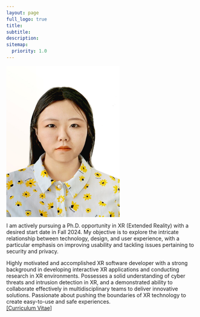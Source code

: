 ```yaml
---
layout: page
full_logo: true
title: 
subtitle: 
description:  
sitemap:
  priority: 1.0
---
```

<div style="display: flex; align-items: center; max-width: 900px; margin: 0 auto;">
  <img src="assets/img/photo.jpg" alt="Your Name" style="width: 300px; height: 400px;">
  <div style="margin-left: 20px;">
  </div>
</div>

<p class="describe-text">
      I am actively pursuing a Ph.D. opportunity in XR (Extended Reality) with a desired start date in Fall 2024.
      My objective is to explore the intricate relationship between technology, design, and user experience,
      with a particular emphasis on improving usability and tackling issues pertaining to security and privacy.
    </p>

Highly motivated and accomplished XR software developer with a strong background in developing interactive XR applications and conducting research in XR environments. Possesses a solid understanding of cyber threats and intrusion detection in XR, and a demonstrated ability to collaborate effectively in multidisciplinary teams to deliver innovative solutions. Passionate about pushing the boundaries of XR technology to create easy-to-use and safe experiences.
<br>
<a href="https://github.com/shiqi-yu/shiqi-yu.github.io/raw/master/assets/Shiqi%20YU_CV.pdf">[Curriculum Vitae]</a>


<br>
<br>
<br>
<br>
<br>
<br>
<br>

